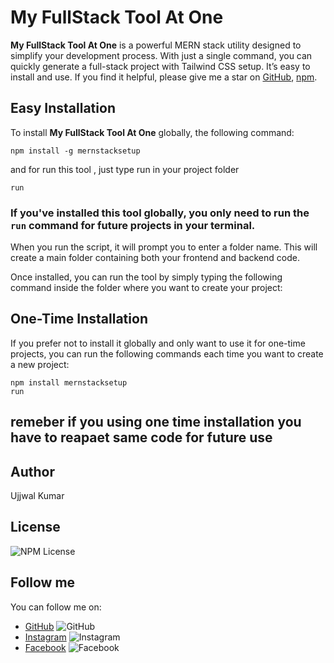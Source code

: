 # My FullStack Tool At One

**My FullStack Tool At One** is a powerful MERN stack utility designed to simplify your development process. With just a single command, you can quickly generate a full-stack project with Tailwind CSS setup. It’s easy to install and use. If you find it helpful, please give me a star on [GitHub](https://github.com/ujjwali2s), [npm](https://www.npmjs.com/package/mernstacksetup).

## Easy Installation

To install **My FullStack Tool At One** globally, the following command:
```
npm install -g mernstacksetup
```
and for run this tool , just type run in your project folder
```
run
```
### If you've installed this tool globally, you only need to run the `run` command for future projects in your terminal. 


When you run the script, it will prompt you to enter a folder name. This will create a main folder containing both your frontend and backend code.

Once installed, you can run the tool by simply typing the following command inside the folder where you want to create your project:



## One-Time Installation

If you prefer not to install it globally and only want to use it for one-time projects, you can run the following commands each time you want to create a new project:

```
npm install mernstacksetup
run
```
## remeber if you using one time installation you have to reapaet same code for future use


## Author

Ujjwal Kumar

## License

![NPM License](https://img.shields.io/npm/l/mernstacksetup)

## Follow me

You can follow me on:

- [GitHub](https://github.com/ujjwali2s) ![GitHub](https://img.shields.io/badge/Follow%20Me%20on-GitHub-blue?logo=github)
- [Instagram](https://www.instagram.com/kumarujjwal63) ![Instagram](https://img.shields.io/badge/Follow%20Me%20on-Instagram-purple?logo=instagram)
- [Facebook](https://www.facebook.com/100060247721747) ![Facebook](https://img.shields.io/badge/Follow%20Me%20on-Facebook-blue?logo=facebook)

